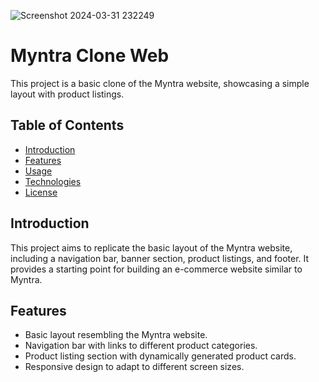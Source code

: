 ![Screenshot 2024-03-31 232249](https://github.com/AmanMehta199816/AmanCODEWEB/assets/96304523/57603942-adce-4ea0-a64d-cf140c7a4117)
# Myntra Clone Web

This project is a basic clone of the Myntra website, showcasing a simple layout with product listings.

## Table of Contents

- [Introduction](#introduction)
- [Features](#features)
- [Usage](#usage)
- [Technologies](#technologies)
- [License](#license)

## Introduction

This project aims to replicate the basic layout of the Myntra website, including a navigation bar, banner section, product listings, and footer. It provides a starting point for building an e-commerce website similar to Myntra.

## Features

- Basic layout resembling the Myntra website.
- Navigation bar with links to different product categories.
- Product listing section with dynamically generated product cards.
- Responsive design to adapt to different screen sizes.

